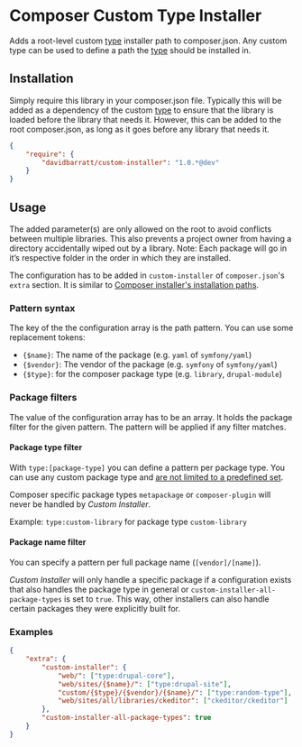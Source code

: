 Composer Custom Type Installer
==============================
Adds a root-level custom [type](https://getcomposer.org/doc/04-schema.md#type) installer path to composer.json. Any custom type can be used to define a path the [type](https://getcomposer.org/doc/04-schema.md#type) should be installed in.

## Installation
Simply require this library in your composer.json file. Typically this will be added as a dependency of the custom [type](https://getcomposer.org/doc/04-schema.md#type) to ensure that the library is loaded before the library that needs it. However, this can be added to the root composer.json, as long as it goes before any library that needs it.
```json
{
    "require": {
        "davidbarratt/custom-installer": "1.0.*@dev"
    }
}
```

## Usage
The added parameter(s) are only allowed on the root to avoid conflicts between multiple libraries. This also prevents a project owner from having a directory accidentally wiped out by a library. Note: Each package will go in it’s respective folder in the order in which they are installed.

The configuration has to be added in `custom-installer` of `composer.json`'s `extra` section. It is similar to [Composer installer's installation paths](https://github.com/composer/installers#custom-install-paths).

### Pattern syntax

The key of the the configuration array is the path pattern. You can use some
replacement tokens:

- `{$name}`: The name of the package (e.g. `yaml` of `symfony/yaml`)
- `{$vendor}`: The vendor of the package (e.g. `symfony` of `symfony/yaml`)
- `{$type}`: for the composer package type (e.g. `library`, `drupal-module`)

### Package filters

The value of the configuration array has to be an array. It holds the package 
filter for the given pattern. The pattern will be applied if any filter matches.

#### Package type filter

With `type:[package-type]` you can define a pattern per package type. You can use
any custom package type and [are not limited to a predefined set](https://github.com/composer/installers#should-we-allow-dynamic-package-types-or-paths-no).

Composer specific package types `metapackage` or `composer-plugin` will never be
handled by _Custom Installer_.

Example: `type:custom-library` for package type `custom-library`

#### Package name filter

You can  specify a pattern per full package name (`[vendor]/[name]`).

_Custom Installer_ will only handle a specific package if a configuration exists
that also handles the package type in general or `custom-installer-all-package-types`
is set to `true`. This way, other installers can also handle certain packages they
were explicitly built for.

### Examples

```json
{
    "extra": {
        "custom-installer": {
            "web/": ["type:drupal-core"],
            "web/sites/{$name}/": ["type:drupal-site"],
            "custom/{$type}/{$vendor}/{$name}/": ["type:random-type"],
            "web/sites/all/libraries/ckeditor": ["ckeditor/ckeditor"]
        },
        "custom-installer-all-package-types": true
    }
}
```
